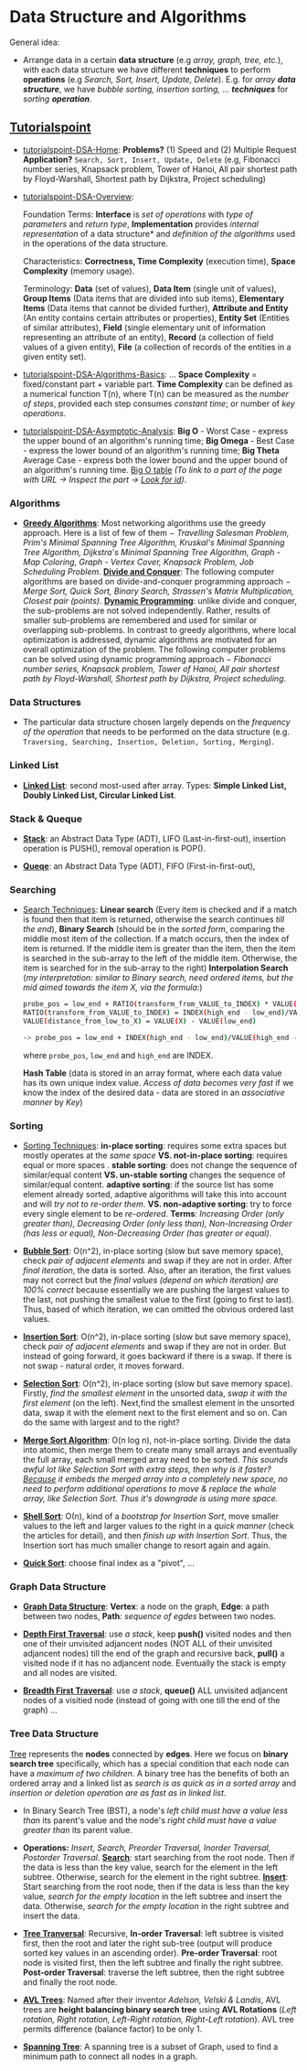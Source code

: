 # Data Structure and Algorithms
General idea:
* Arrange data in a certain **data structure** (e.g *array, graph, tree, etc.*), with each data structure we have different **techniques** to perform **operations** (e.g *Search, Sort, Insert, Update, Delete*). E.g. for *array **data structure***, we have *bubble sorting, insertion sorting, ... **techniques*** for *sorting **operation***. 


## [Tutorialspoint](https://www.tutorialspoint.com/data_structures_algorithms/index.htm)

* [tutorialspoint-DSA-Home](https://www.tutorialspoint.com/data_structures_algorithms/index.htm): **Problems?** (1) Speed and (2) Multiple Request **Application?** `Search, Sort, Insert, Update, Delete` (e.g, Fibonacci number series, Knapsack problem, Tower of Hanoi, All pair shortest path by Floyd-Warshall, Shortest path by Dijkstra, Project scheduling)
* [tutorialspoint-DSA-Overview](https://www.tutorialspoint.com/data_structures_algorithms/data_structure_overview.htm):

  Foundation Terms: **Interface** is *set of operations* with *type of parameters* and *return type*, **Implementation** provides *internal representation* of a data structure* and *definition of the algorithms* used in the operations of the data structure.
  
  Characteristics: **Correctness, Time Complexity** (execution time), **Space Complexity** (memory usage).
  
  Terminology: **Data** (set of values), **Data Item** (single unit of values), **Group Items** (Data items that are divided into sub items), **Elementary Items** (Data items that cannot be divided further), **Attribute and Entity** (An entity contains certain attributes or properties), **Entity Set** (Entities of similar attributes), **Field** (single elementary unit of information representing an attribute of an entity), **Record** (a collection of field values of a given entity), **File** (a collection of records of the entities in a given entity set). 

* [tutorialspoint-DSA-Algorithms-Basics](https://www.tutorialspoint.com/data_structures_algorithms/algorithms_basics.htm): ... **Space Complexity** = fixed/constant part + variable part. **Time Complexity**  can be defined as a numerical function T(n), where T(n) can be measured as the *number of steps*, provided each step consumes *constant time*; or number of *key operations*.

* [tutorialspoint-DSA-Asymptotic-Analysis](https://www.tutorialspoint.com/data_structures_algorithms/asymptotic_analysis.htm): **Big O** - Worst Case - express the upper bound of an algorithm's running time; **Big Omega** - Best Case -  express the lower bound of an algorithm's running time; **Big Theta** Average Case - express both the lower bound and the upper bound of an algorithm's running time. [Big O table](https://www.tutorialspoint.com/data_structures_algorithms/asymptotic_analysis.htm#_adr_abp_container_7) *(To link to a part of the page with URL -> Inspect the part -> [Look for id](https://stackoverflow.com/questions/2835140/how-do-i-link-to-part-of-a-page-hash))*.

### Algorithms

* [**Greedy Algorithms**](https://www.tutorialspoint.com/data_structures_algorithms/greedy_algorithms.htm): Most networking algorithms use the greedy approach. Here is a list of few of them − *Travelling Salesman Problem, Prim's Minimal Spanning Tree Algorithm, Kruskal's Minimal Spanning Tree Algorithm, Dijkstra's Minimal Spanning Tree Algorithm, Graph - Map Coloring, Graph - Vertex Cover, Knapsack Problem, Job Scheduling Problem*. [**Divide and Conquer**](https://www.tutorialspoint.com/data_structures_algorithms/divide_and_conquer.htm): The following computer algorithms are based on divide-and-conquer programming approach − *Merge Sort, Quick Sort, Binary Search, Strassen's Matrix Multiplication, Closest pair (points)*. [**Dynamic Programming**](https://www.tutorialspoint.com/data_structures_algorithms/dynamic_programming.htm): unlike divide and conquer, the sub-problems are not solved independently. Rather, results of smaller sub-problems are remembered and used for similar or overlapping sub-problems. In contrast to greedy algorithms, where local optimization is addressed, dynamic algorithms are motivated for an overall optimization of the problem. The following computer problems can be solved using dynamic programming approach − *Fibonacci number series, Knapsack problem, Tower of Hanoi, All pair shortest path by Floyd-Warshall, Shortest path by Dijkstra, Project scheduling*.

### Data Structures
* The particular data structure chosen largely depends on the *frequency of the operation* that needs to be performed on the data structure (e.g. `Traversing, Searching, Insertion, Deletion, Sorting, Merging`). 

### Linked List

* [**Linked List**](https://www.tutorialspoint.com/data_structures_algorithms/linked_list_algorithms.htm): second most-used after array. Types: **Simple Linked List, Doubly Linked List, Circular Linked List**.

### Stack & Queque
* [**Stack**](https://www.tutorialspoint.com/data_structures_algorithms/stack_algorithm.htm): an Abstract Data Type (ADT), LIFO (Last-in-first-out), insertion operation is PUSH(), removal operation is POP().

* [**Queqe**](https://www.tutorialspoint.com/data_structures_algorithms/dsa_queue.htm): an Abstract Data Type (ADT), FIFO (First-in-first-out), 

### Searching
* [Search Techniques](https://www.tutorialspoint.com/data_structures_algorithms/linear_search_algorithm.htm): **Linear search** (Every item is checked and if a match is found then that item is returned, otherwise the search continues *till the end*), **Binary Search** (should be in the *sorted form*, comparing the middle most item of the collection. If a match occurs, then the index of item is returned. If the middle item is greater than the item, then the item is searched in the sub-array to the left of the middle item. Otherwise, the item is searched for in the sub-array to the right) **Interpolation Search** (*my interpretation: similar to Binary search, need ordered items, but the mid aimed towards the item X, via the formula:*)

  ```sh
  probe_pos = low_end + RATIO(transform_from_VALUE_to_INDEX) * VALUE(distance_from_low_to_X) 
  RATIO(transform_from_VALUE_to_INDEX) = INDEX(high_end - low_end)/VALUE(high_end - low_end)
  VALUE(distance_from_low_to_X) = VALUE(X) - VALUE(low_end)
  
  -> probe_pos = low_end + INDEX(high_end - low_end)/VALUE(high_end - low_end) * (VALUE(X) - VALUE(low_end))
  ```
  where `probe_pos`, `low_end` and `high_end` are INDEX.
  
  **Hash Table** (data is stored in an array format, where each data value has its own unique index value. *Access of data becomes very fast* if we know the index of the desired data - data are stored in an *associative manner* by *Key*)

### Sorting

* [Sorting Techniques](https://www.tutorialspoint.com/data_structures_algorithms/sorting_algorithms.htm): **in-place sorting**: requires some extra spaces but mostly operates at the *same space* **VS. not-in-place sorting**: requires equal or more spaces . **stable sorting**: does not change the sequence of similar/equal content **VS. un-stable sorting** changes the sequence of similar/equal content. **adaptive sorting**: if the source list has some element already sorted, adaptive algorithms will take this into account and will *try not to re-order them*. **VS. non-adaptive sorting**: try to force every single element to be *re-ordered*. **Terms**: *Increasing Order (only greater than), Decreasing Order (only less than), Non-Increasing Order (has less or equal), Non-Decreasing Order (has greater or equal)*.
  
* [**Bubble Sort**](https://www.tutorialspoint.com/data_structures_algorithms/bubble_sort_algorithm.htm): O(n^2), in-place sorting (slow but save memory space), check *pair of adjacent elements* and swap if they are not in order. After *final iteration*, the data is sorted. Also, after an iteration, the first values may not correct but the *final values (depend on which iteration) are 100% correct* because essentially we are pushing the largest values to the last, not pushing the smallest value to the first (going to first to last). Thus, based of which iteration, we can omitted the obvious ordered last values.

* [**Insertion Sort**](https://www.tutorialspoint.com/data_structures_algorithms/insertion_sort_algorithm.htm): O(n^2), in-place sorting (slow but save memory space),  check *pair of adjacent elements* and swap if they are not in order. But instead of going forward, it goes backward if there is a swap. If there is not swap - natural order, it moves forward. 

* [**Selection Sort**](https://www.tutorialspoint.com/data_structures_algorithms/selection_sort_algorithm.htm):  O(n^2), in-place sorting (slow but save memory space). Firstly, *find the smallest element* in the unsorted data, *swap it with the first element* (on the left). Next,find the smallest element in the unsorted data, swap it with the element next to the first element and so on. Can do the same with largest and to the right?

* [**Merge Sort Algorithm**](https://www.tutorialspoint.com/data_structures_algorithms/merge_sort_algorithm.htm): O(n log n), not-in-place sorting. Divide the data into atomic, then merge them to create many small arrays and eventually the full array, each small merged array need to be sorted. *This sounds awful lot like Selection Sort with extra steps, then why is it faster? [Because](https://www.quora.com/Why-is-merge-sort-algorithm-so-much-faster-than-insertion-sort-algorithm-when-they-seem-to-be-doing-the-same-thing-getting-elements-and-inserting-them-in-the-correct-place) it embeds the merged array into a completely new space, no need to perform additional operations to move & replace the whole array, like Selection Sort. Thus it's downgrade is using more space.*

* [**Shell Sort**](https://www.tutorialspoint.com/data_structures_algorithms/shell_sort_algorithm.htm): Ο(n), kind of a *bootstrap for Insertion Sort*, move smaller values to the left and larger values to the right in a *quick manner* (check the articles for detail), and then *finish up with Insertion Sort*. Thus, the Insertion sort has much smaller change to resort again and again.

* [**Quick Sort**](https://www.tutorialspoint.com/data_structures_algorithms/quick_sort_algorithm.htm): choose final index as a "pivot", ...

### Graph Data Structure

* [**Graph Data Structure**](https://www.tutorialspoint.com/data_structures_algorithms/graph_data_structure.htm): **Vertex**: a node on the graph, **Edge**: a path between two nodes, **Path**: *sequence of egdes* between two nodes. 

* [**Depth First Traversal**](https://www.tutorialspoint.com/data_structures_algorithms/depth_first_traversal.htm): use *a stack*, keep **push()** visited nodes and then one of their unvisited adjancent nodes (NOT ALL of their unvisited adjancent nodes) till the end of the graph and recursive back, **pull()** a visited node if it has no adjancent node. Eventually the stack is empty and all nodes are visited. 

* [**Breadth First Traversal**](https://www.tutorialspoint.com/data_structures_algorithms/breadth_first_traversal.htm): use *a stack*, **queue()** ALL unvisited adjancent nodes of a visitied node (instead of going with one till the end of the graph) ...

### Tree Data Structure

[Tree](https://www.tutorialspoint.com/data_structures_algorithms/tree_data_structure.htm) represents the **nodes** connected by **edges**. Here we focus on **binary search tree** specifically, which has a special condition that each node can have a *maximum of two children*.  A binary tree has the benefits of both an ordered array and a linked list as *search is as quick as in a sorted array* and *insertion or deletion operation are as fast as in linked list*.

* In Binary Search Tree (BST), a node's *left child must have a value less than* its parent's value and the node's *right child must have a value greater than* its parent value. 
* **Operations:** *Insert, Search, Preorder Traversal, Inorder Traversal, Postorder Traversal*. [**Search**](https://www.tutorialspoint.com/data_structures_algorithms/binary_search_tree.htm): start searching from the root node. Then if the data is less than the key value, search for the element in the left subtree. Otherwise, search for the element in the right subtree. [**Insert**](https://www.tutorialspoint.com/data_structures_algorithms/binary_search_tree.htm): Start searching from the root node, then if the data is less than the key value, *search for the empty location* in the left subtree and insert the data. Otherwise, *search for the empty location* in the right subtree and insert the data.      

* [**Tree Tranversal**](https://www.tutorialspoint.com/data_structures_algorithms/tree_traversal.htm): Recursive, **In-order Traversal**: left subtree is visited first, then the root and later the right sub-tree (output will produce sorted key values in an ascending order). **Pre-order Traversal**:  root node is visited first, then the left subtree and finally the right subtree. **Post-order Traversal**:  traverse the left subtree, then the right subtree and finally the root node. 

* [**AVL Trees**](https://www.tutorialspoint.com/data_structures_algorithms/avl_tree_algorithm.htm): Named after their inventor *Adelson, Velski & Landis*, AVL trees are **height balancing binary search tree** using **AVL Rotations** (*Left rotation, Right rotation, Left-Right rotation, Right-Left rotation*). AVL tree permits difference (balance factor) to be only 1.

* [**Spanning Tree**](https://www.tutorialspoint.com/data_structures_algorithms/spanning_tree.htm): A spanning tree is a subset of Graph, used to find a minimum path to connect all nodes in a graph. 


